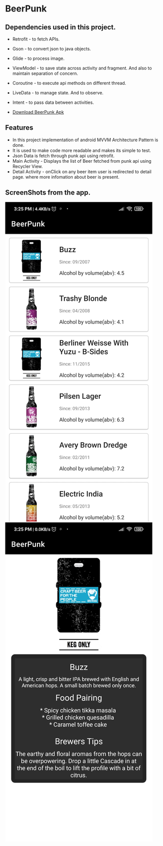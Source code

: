 # BeerPunk

## Dependencies used in this project.
* Retrofit - to fetch APIs.
* Gson - to convert json to java objects.
* Glide - to process image.
* ViewModel - to save state across activity and fragment. And also to maintain separation of concern.
* Coroutine - to execute api methods on different thread.
* LiveData - to manage state. And to observe.
* Intent - to pass data between activities.

* [Download BeerPunk Apk](https://drive.google.com/file/d/1NEtfR_Mi33THxcAuO276WTeK5NRkNrp5/view?usp=sharing)

## Features
* In this project implementation of android MVVM Architecture Pattern is done.
* It is used to make code more readable and makes its simple to test.
* Json Data is fetch through punk api using retrofit.
* Main Activity - Displays the list of Beer fetched from punk api using Recycler View.
* Detail Activity - onClick on any beer item user is redirected to detail page. where more infomation about beer is present.

## ScreenShots from the app.
![alt text](https://github.com/Maverick-01/BeerPunk/blob/master/app_screenshots/screen1.jpeg)
![alt text](https://github.com/Maverick-01/BeerPunk/blob/master/app_screenshots/screen2.jpeg)
